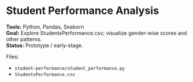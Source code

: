# Student Performance Analysis

**Tools:** Python, Pandas, Seaborn  
**Goal:** Explore StudentsPerformance.csv; visualize gender-wise scores and other patterns.  
**Status:** Prototype / early-stage.

Files:
- `student-performance/student_performance.py`
- `StudentsPerformance.csv` 
